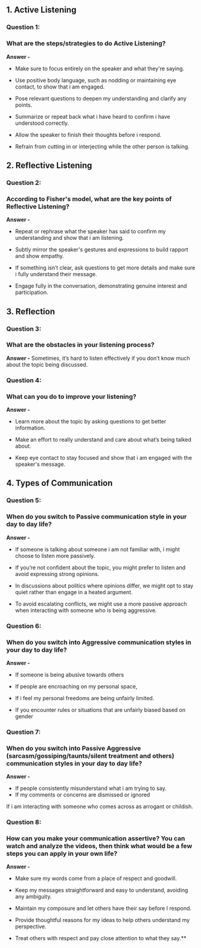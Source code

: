 ## 1. Active Listening
### Question 1:
### What are the steps/strategies to do Active Listening?

**Answer -**

- Make sure to focus entirely on the speaker and what they're saying.
-  Use positive body language, such as nodding or maintaining eye contact, to show that i am engaged.
  
- Pose relevant questions to deepen my understanding and clarify any points.
  
-  Summarize or repeat back what i have heard to confirm i have understood correctly.
-  Allow the speaker to finish their thoughts before i respond.
- Refrain from cutting in or interjecting while the other person is talking.


## 2. Reflective Listening
### Question 2:
### According to Fisher's model, what are the key points of Reflective Listening?

**Answer -**

- Repeat or rephrase what the speaker has said to confirm my understanding and show that i am listening.

- Subtly mirror the speaker's gestures and expressions to build rapport and show empathy.

-  If something isn’t clear, ask questions to get more details and make sure i fully understand their message.

- Engage fully in the conversation, demonstrating genuine interest and participation.

## 3. Reflection
### Question 3:
### What are the obstacles in your listening process?

**Answer -**
  Sometimes, it’s hard to listen effectively if you don’t know much about the topic being discussed.

### Question 4:
### What can you do to improve your listening?

**Answer -**
-  Learn more about the topic by asking questions to get better information.

-  Make an effort to really understand and care about what’s being talked about.

-  Keep eye contact to stay focused and show that i am engaged with the speaker's message.


## 4. Types of Communication
### Question 5:
### When do you switch to Passive communication style in your day to day life?

**Answer -**

- If someone is talking about someone i am not familiar with, i might choose to listen more passively.

- If you’re not confident about the topic, you might prefer to listen and avoid expressing strong opinions.

-  In discussions about politics where opinions differ, we might opt to stay quiet rather than engage in a heated argument.
  
-  To avoid escalating conflicts, we might use a more passive approach when interacting with someone who is being aggressive.
  

  ### Question 6:
### When do you switch into Aggressive communication styles in your day to day life?

**Answer -**
- If someone is being abusive towards others

- If people are encroaching on my personal space, 
- If i feel my personal freedoms are being unfairly limited.

- If you encounter rules or situations that are unfairly biased based on gender

### Question 7:
### When do you switch into Passive Aggressive (sarcasm/gossiping/taunts/silent treatment and others) communication styles in your day to day life?

**Answer -**

- If people consistently misunderstand what i am trying to say.
- If my comments or concerns are dismissed or ignored

If i am interacting with someone who comes across as arrogant or childish.


### Question 8:
### How can you make your communication assertive? You can watch and analyze the videos, then think what would be a few steps you can apply in your own life?

**Answer -**

- Make sure my words come from a place of respect and goodwill.

- Keep my messages straightforward and easy to understand, avoiding any ambiguity.

- Maintain my composure and let others have their say before I respond.

- Provide thoughtful reasons for my ideas to help others understand my perspective.

- Treat others with respect and pay close attention to what they say.**

